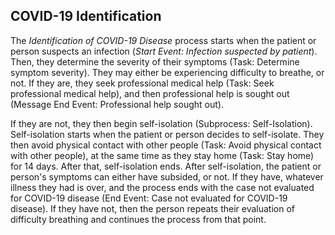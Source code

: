 ## COVID-19 Identification

The *Identification of COVID-19 Disease* process starts when the patient or person suspects an infection (*Start Event: Infection suspected by patient*). Then, they determine the severity of their symptoms (Task: Determine symptom severity). They may either be experiencing difficulty to breathe, or not. If they are, they seek professional medical help (Task: Seek professional medical help), and then professional help is sought out (Message End Event: Professional help sought out). 

If they are not, they then begin self-isolation (Subprocess: Self-Isolation). Self-isolation starts when the patient or person decides to self-isolate. They then avoid physical contact with other people (Task: Avoid physical contact with other people), at the same time as they stay home (Task: Stay home) for 14 days. After that, self-isolation ends. After self-isolation, the patient or person's symptoms can either have
subsided, or not. If they have, whatever illness they had is over, and the process ends with the case not evaluated for COVID-19 disease (End Event: Case not evaluated for COVID-19 disease). If they have not, then the person repeats their evaluation of difficulty breathing and continues the process from that point.
